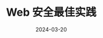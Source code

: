 ---
title: "Web 安全最佳实践"
description: "了解现代 Web 应用程序的安全威胁和防护措施"
date: "2024-03-20"
link: "web-security"
--- 